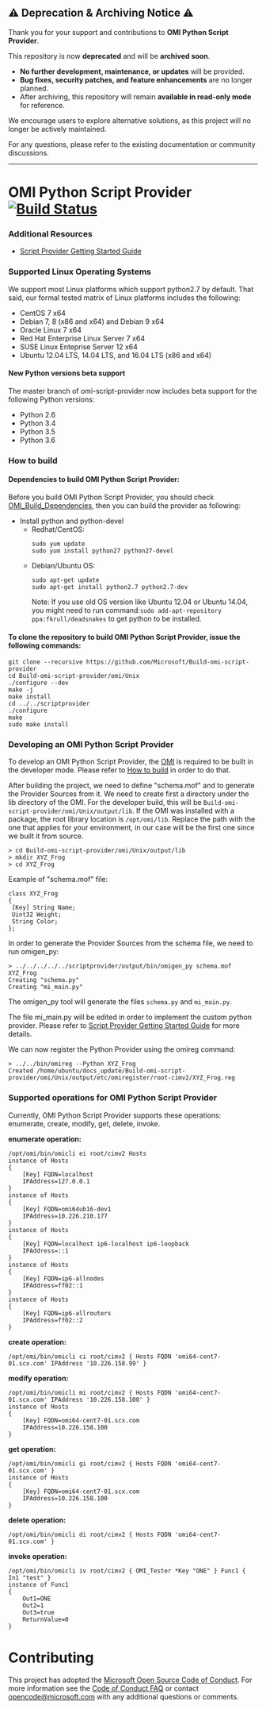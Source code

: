 ## ⚠️ Deprecation & Archiving Notice ⚠️  

Thank you for your support and contributions to **OMI Python Script Provider**.  

This repository is now **deprecated** and will be **archived soon**.  

- **No further development, maintenance, or updates** will be provided.  
- **Bug fixes, security patches, and feature enhancements** are no longer planned.  
- After archiving, this repository will remain **available in read-only mode** for reference.  

We encourage users to explore alternative solutions, as this project will no longer be actively maintained.  

For any questions, please refer to the existing documentation or community discussions.  

---
# OMI Python Script Provider [![Build Status](https://travis-ci.org/Microsoft/omi-script-provider.svg?branch=master)](https://travis-ci.org/Microsoft/omi-script-provider)


### Additional Resources

- [Script Provider Getting Started Guide](/doc/gettingStarted.md)

### Supported Linux Operating Systems

We support most Linux platforms which support python2.7 by default. That
said, our formal tested matrix of Linux platforms includes the following:

- CentOS 7 x64
- Debian 7, 8 (x86 and x64) and Debian 9 x64
- Oracle Linux 7 x64
- Red Hat Enterprise Linux Server 7 x64
- SUSE Linux Enteprise Server 12 x64
- Ubuntu 12.04 LTS, 14.04 LTS, and 16.04 LTS (x86 and x64)

#### New Python versions beta support

The master branch of omi-script-provider now includes beta support for the
following Python versions:
- Python 2.6
- Python 3.4
- Python 3.5
- Python 3.6

### How to build

#### Dependencies to build OMI Python Script Provider:

Before you build OMI Python Script Provider, you should check [OMI_Build_Dependencies](https://github.com/Microsoft/Build-omi#dependencies-to-build-a-native-package), then you can build the provider as following:

- Install python and python-devel
  - Redhat/CentOS: 
    ```
    sudo yum update
    sudo yum install python27 python27-devel
    ```
  - Debian/Ubuntu OS: 
    ```
    sudo apt-get update
    sudo apt-get install python2.7 python2.7-dev 
    ```
    Note: If you use old OS version like Ubuntu 12.04 or Ubuntu 14.04, you might need to run command:`sudo add-apt-repository ppa:fkrull/deadsnakes` to get python to be installed.

#### To clone the repository to build OMI Python Script Provider, issue the following commands:
```
git clone --recursive https://github.com/Microsoft/Build-omi-script-provider
cd Build-omi-script-provider/omi/Unix
./configure --dev
make -j
make install
cd ../../scriptprovider
./configure
make
sudo make install
```

### Developing an OMI Python Script Provider

To develop an OMI Python Script Provider, the [OMI](https://github.com/Microsoft/omi) is required to be built in the developer mode.
Please refer to [How to build](https://github.com/Microsoft/omi-script-provider#how-to-build) in order to do that.

After building the project, we need to define "schema.mof" and to generate the Provider Sources from it.
We need to create first a directory under the lib directory of the OMI. For the developer build, this will be ```Build-omi-script-provider/omi/Unix/output/lib```. If the OMI was installed with a package, the root library location is ```/opt/omi/lib```. Replace the path with the one that applies for your environment, in our case will be the first one since we built it from source.
```
> cd Build-omi-script-provider/omi/Unix/output/lib
> mkdir XYZ_Frog
> cd XYZ_Frog
```
Example of "schema.mof" file:
```
class XYZ_Frog
{
 [Key] String Name;
 Uint32 Weight;
 String Color;
};
```

In order to generate the Provider Sources from the schema file, we need to run omigen_py:
```
> ../../../../../scriptprovider/output/bin/omigen_py schema.mof XYZ_Frog
Creating "schema.py"
Creating "mi_main.py"
```
The omigen_py tool will generate the files ```schema.py``` and ```mi_main.py```.

The file mi_main.py will be edited in order to implement the custom python provider.
Please refer to [Script Provider Getting Started Guide](/doc/gettingStarted.md) for more details.

We can now register the Python Provider using the omireg command:
```
> ../../bin/omireg --Python XYZ_Frog
Created /home/ubuntu/docs_update/Build-omi-script-provider/omi/Unix/output/etc/omiregister/root-cimv2/XYZ_Frog.reg
```

### Supported operations for OMI Python Script Provider

Currently, OMI Python Script Provider supports these operations: enumerate, create, modify, get, delete, invoke.

**enumerate operation:**
```
/opt/omi/bin/omicli ei root/cimv2 Hosts
instance of Hosts
{
    [Key] FQDN=localhost
    IPAddress=127.0.0.1
}
instance of Hosts
{
    [Key] FQDN=omi64ub16-dev1
    IPAddress=10.226.210.177
}
instance of Hosts
{
    [Key] FQDN=localhost ip6-localhost ip6-loopback
    IPAddress=::1
}
instance of Hosts
{
    [Key] FQDN=ip6-allnodes
    IPAddress=ff02::1
}
instance of Hosts
{
    [Key] FQDN=ip6-allrouters
    IPAddress=ff02::2
}
```

**create operation:**
```
/opt/omi/bin/omicli ci root/cimv2 { Hosts FQDN 'omi64-cent7-01.scx.com' IPAddress '10.226.158.99' }
```

**modify operation:**
```
/opt/omi/bin/omicli mi root/cimv2 { Hosts FQDN 'omi64-cent7-01.scx.com' IPAddress '10.226.158.100' }
instance of Hosts
{
    [Key] FQDN=omi64-cent7-01.scx.com
    IPAddress=10.226.158.100
}
```

**get operation:**
```
/opt/omi/bin/omicli gi root/cimv2 { Hosts FQDN 'omi64-cent7-01.scx.com' }
instance of Hosts
{
    [Key] FQDN=omi64-cent7-01.scx.com
    IPAddress=10.226.158.100
}
```

**delete operation:**
```
/opt/omi/bin/omicli di root/cimv2 { Hosts FQDN 'omi64-cent7-01.scx.com' }
```

**invoke operation:**
```
/opt/omi/bin/omicli iv root/cimv2 { OMI_Tester *Key "ONE" } Func1 { In1 "test" }
instance of Func1
{
    Out1=ONE
    Out2=1
    Out3=true
    ReturnValue=0
}
```

# Contributing

This project has adopted the [Microsoft Open Source Code of Conduct](https://opensource.microsoft.com/codeofconduct/). For more information see the [Code of Conduct FAQ](https://opensource.microsoft.com/codeofconduct/faq/) or contact [opencode@microsoft.com](mailto:opencode@microsoft.com) with any additional questions or comments.
